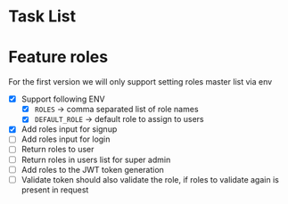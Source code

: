 # Task List

# Feature roles

For the first version we will only support setting roles master list via env

- [x] Support following ENV
  - [x] `ROLES` -> comma separated list of role names
  - [x] `DEFAULT_ROLE` -> default role to assign to users
- [x] Add roles input for signup
- [ ] Add roles input for login
- [ ] Return roles to user
- [ ] Return roles in users list for super admin
- [ ] Add roles to the JWT token generation
- [ ] Validate token should also validate the role, if roles to validate again is present in request
